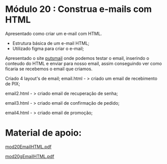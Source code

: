 # Módulo 20 : Construa e-mails com HTML

Apresentado como criar um e-mail com HTML.
- Estrutura básica de um e-mail HTML;
- Utilizado figma para criar o e-mail;

Apresentado o site [putsmail](https://putsmail.com/) onde podemos testar o email, inserindo o conteudo do HTML e enviar para nosso email, assim conseguindo ver como ficaria se recebemos o email que criamos.

Criado 4 layout's de email;
email.html - > criado um email de recebimento de PIX;

email2.html - > criado email de recuperação de senha;

email3.html - > criado email de confirmação de pedido;

email4.html - > criado email de promoção;

# Material de apoio:
[mod20EmailHTML.pdf](https://github.com/DGzzzzz/Repositorio_arquivos_externos/blob/main/materialApoio/mod20EmailHTML.pdf)

[mod20gEmailHTML.pdf](https://github.com/DGzzzzz/Repositorio_arquivos_externos/blob/main/materialApoio/mod20gEmailHTML.pdf)
